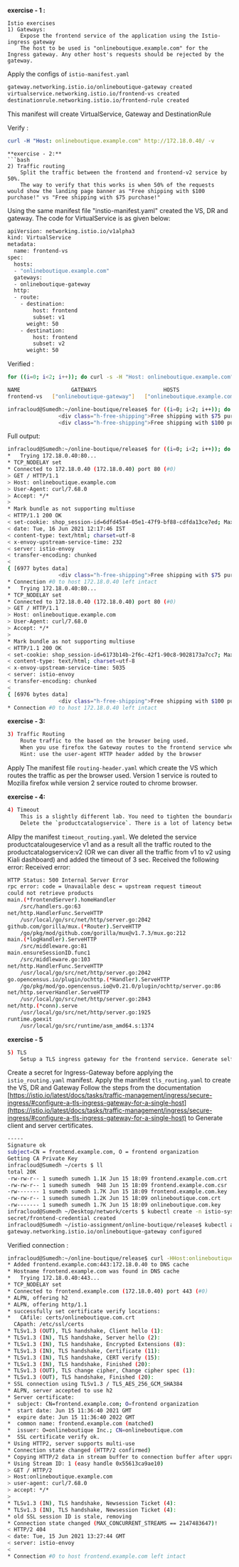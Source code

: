 **exercise - 1 :** 
```
Istio exercises
1) Gateways:
    Expose the frontend service of the application using the Istio-ingress gateway
	The host to be used is "onlineboutique.example.com" for the Ingress gateway. Any other host's requests should be rejected by the gateway.
```

Apply the configs of `istio-manifest.yaml` 


```bash
gateway.networking.istio.io/onlineboutique-gateway created
virtualservice.networking.istio.io/frontend-vs created
destinationrule.networking.istio.io/frontend-rule created
```


This manifest will create VirtualService, Gateway and DestinationRule

Verify : 

```yaml
curl -H "Host: onlineboutique.example.com" http://172.18.0.40/ -v
```

```
**exercise - 2:**
```bash
2) Traffic routing 
    Split the traffic between the frontend and frontend-v2 service by 50%. 
	The way to verify that this works is when 50% of the requests would show the landing page banner as "Free shipping with $100 purchase!" vs "Free shipping with $75 purchase!"
```
Using the same manifest file "instio-manifest.yaml" created the VS, DR and gateway. The code for VirtualService is as given below:

```bash
apiVersion: networking.istio.io/v1alpha3
kind: VirtualService
metadata:
  name: frontend-vs
spec:
  hosts:
  - "onlineboutique.example.com"
  gateways:
  - onlineboutique-gateway
  http:
  - route:
    - destination:
        host: frontend
        subset: v1
      weight: 50
    - destination:
        host: frontend
        subset: v2
      weight: 50
```
Verified : 
```bash
for ((i=0; i<2; i++)); do curl -s -H "Host: onlineboutique.example.com" http://172.18.0.40/ | grep -A 2 "free-shipping"; done
```
```bash
NAME                GATEWAYS                     HOSTS                            AGE
frontend-vs   ["onlineboutique-gateway"]   ["onlineboutique.example.com"]   8m59s

```
```bash
infracloud@Sumedh:~/online-boutique/release$ for ((i=0; i<2; i++)); do curl -s -H "Host: onlineboutique.example.com" http://172.18.0.40/ | grep -A 2 "free-shipping"; done
                <div class="h-free-shipping">Free shipping with $75 purchase! &nbsp;&nbsp;</div>
                <div class="h-free-shipping">Free shipping with $100 purchase! &nbsp;&nbsp;</div>
```
Full output:
```bash
infracloud@Sumedh:~/online-boutique/release$ for ((i=0; i<2; i++)); do curl -s -H "Host: onlineboutique.example.com" http://172.18.0.40/ -v | grep -A 2 "free-shipping"; done 
*   Trying 172.18.0.40:80...
* TCP_NODELAY set
* Connected to 172.18.0.40 (172.18.0.40) port 80 (#0)
> GET / HTTP/1.1
> Host: onlineboutique.example.com
> User-Agent: curl/7.68.0
> Accept: */*
> 
* Mark bundle as not supporting multiuse
< HTTP/1.1 200 OK
< set-cookie: shop_session-id=6dfd45a4-05e1-47f9-bf88-cdfda13ce7ed; Max-Age=172800
< date: Tue, 16 Jun 2021 12:17:46 IST
< content-type: text/html; charset=utf-8
< x-envoy-upstream-service-time: 232
< server: istio-envoy
< transfer-encoding: chunked
< 
{ [6977 bytes data]
                <div class="h-free-shipping">Free shipping with $75 purchase! &nbsp;&nbsp;</div>
* Connection #0 to host 172.18.0.40 left intact
*   Trying 172.18.0.40:80...
* TCP_NODELAY set
* Connected to 172.18.0.40 (172.18.0.40) port 80 (#0)
> GET / HTTP/1.1
> Host: onlineboutique.example.com
> User-Agent: curl/7.68.0
> Accept: */*
> 
* Mark bundle as not supporting multiuse
< HTTP/1.1 200 OK
< set-cookie: shop_session-id=6173b14b-2f6c-42f1-90c8-9028173a7cc7; Max-Age=172800
< content-type: text/html; charset=utf-8
< x-envoy-upstream-service-time: 5035
< server: istio-envoy
< transfer-encoding: chunked
< 
{ [6976 bytes data]
                <div class="h-free-shipping">Free shipping with $100 purchase! &nbsp;&nbsp;</div>
* Connection #0 to host 172.18.0.40 left intact
```
**exercise - 3:**
```bash
3) Traffic Routing
	Route traffic to the based on the browser being used. 
	When you use firefox the Gateway routes to the frontend service whereas it routes to the frontend-v2 pods if it is accessed via Chrome 
	Hint: use the user-agent HTTP header added by the browser
```
Apply The manifest file `routing-header.yaml` which create the VS which routes the traffic as per the browser used.
Version 1 service is routed to Mozilla firefox while version 2 service routed to chrome browser.

**exercise - 4:**
```bash
4) Timeout
    This is a slightly different lab. You need to tighten the boundaries of acceptable latency in this lab.  
    Delete the `productcatalogservice`. There is a lot of latency between the frontend and the productcatalogv2 service. add a timeout of 3s. (You need to produce a 504 Gateway timeout error)
```
Allpy the manifest `timeout_routing.yaml`. We deleted the service productcatalougeservice v1 and as a result all the traffic routed to the productcatalogservice:v2 (OR we can diver all the traffic from v1 to v2 using Kiali dashboard) and added the timeout of 3 sec. Received the following error: 
Received error:
```bash
HTTP Status: 500 Internal Server Error
rpc error: code = Unavailable desc = upstream request timeout
could not retrieve products
main.(*frontendServer).homeHandler
	/src/handlers.go:63
net/http.HandlerFunc.ServeHTTP
	/usr/local/go/src/net/http/server.go:2042
github.com/gorilla/mux.(*Router).ServeHTTP
	/go/pkg/mod/github.com/gorilla/mux@v1.7.3/mux.go:212
main.(*logHandler).ServeHTTP
	/src/middleware.go:81
main.ensureSessionID.func1
	/src/middleware.go:103
net/http.HandlerFunc.ServeHTTP
	/usr/local/go/src/net/http/server.go:2042
go.opencensus.io/plugin/ochttp.(*Handler).ServeHTTP
	/go/pkg/mod/go.opencensus.io@v0.21.0/plugin/ochttp/server.go:86
net/http.serverHandler.ServeHTTP
	/usr/local/go/src/net/http/server.go:2843
net/http.(*conn).serve
	/usr/local/go/src/net/http/server.go:1925
runtime.goexit
	/usr/local/go/src/runtime/asm_amd64.s:1374
```
**exercise - 5**
```bash
5) TLS 
	Setup a TLS ingress gateway for the frontend service. Generate self signed certificates and add them to the Ingress Gateway for TLS communication.
```
Create a secret for Ingress-Gateway before applying the `istio_routing.yaml` manifest. Apply the manifest `tls_routing.yaml` to create the VS, DR and Gateway
Follow the steps from the documentation [https://istio.io/latest/docs/tasks/traffic-management/ingress/secure-ingress/#configure-a-tls-ingress-gateway-for-a-single-host](https://istio.io/latest/docs/tasks/traffic-management/ingress/secure-ingress/#configure-a-tls-ingress-gateway-for-a-single-host) to Generate client and server certificates. 
```bash
-----
Signature ok
subject=CN = frontend.example.com, O = frontend organization
Getting CA Private Key
infracloud@Sumedh ~/certs $ ll
total 20K
-rw-rw-r-- 1 sumedh sumedh 1.1K Jun 15 18:09 frontend.example.com.crt
-rw-rw-r-- 1 sumedh sumedh  948 Jun 15 18:09 frontend.example.com.csr
-rw------- 1 sumedh sumedh 1.7K Jun 15 18:09 frontend.example.com.key
-rw-rw-r-- 1 sumedh sumedh 1.2K Jun 15 18:09 onlineboutique.com.crt
-rw------- 1 sumedh sumedh 1.7K Jun 15 18:09 onlineboutique.com.key
infracloud@Sumedh ~/Desktop/network/certs $ kubectl create -n istio-system secret tls frontend-credential --key=frontend.example.com.key --cert=frontend.example.com.crt
secret/frontend-credential created
infracloud@Sumedh ~/istio-assignment/online-boutique/release$ kubectl apply -f secure-gateway.yaml
gateway.networking.istio.io/onlineboutique-gateway configured
```
Verified connection : 
```bash
infracloud@Sumedh:~/online-boutique/release$ curl -HHost:onlineboutique.example.com --resolve "frontend.example.com:443:172.18.0.40" --cacert ~/certs/onlineboutique.com.crt "https://frontend.example.com:443" -v -s
* Added frontend.example.com:443:172.18.0.40 to DNS cache
* Hostname frontend.example.com was found in DNS cache
*   Trying 172.18.0.40:443...
* TCP_NODELAY set
* Connected to frontend.example.com (172.18.0.40) port 443 (#0)
* ALPN, offering h2
* ALPN, offering http/1.1
* successfully set certificate verify locations:
*   CAfile: certs/onlineboutique.com.crt
  CApath: /etc/ssl/certs
* TLSv1.3 (OUT), TLS handshake, Client hello (1):
* TLSv1.3 (IN), TLS handshake, Server hello (2):
* TLSv1.3 (IN), TLS handshake, Encrypted Extensions (8):
* TLSv1.3 (IN), TLS handshake, Certificate (11):
* TLSv1.3 (IN), TLS handshake, CERT verify (15):
* TLSv1.3 (IN), TLS handshake, Finished (20):
* TLSv1.3 (OUT), TLS change cipher, Change cipher spec (1):
* TLSv1.3 (OUT), TLS handshake, Finished (20):
* SSL connection using TLSv1.3 / TLS_AES_256_GCM_SHA384
* ALPN, server accepted to use h2
* Server certificate:
*  subject: CN=frontend.example.com; O=frontend organization
*  start date: Jun 15 11:36:40 2021 GMT
*  expire date: Jun 15 11:36:40 2022 GMT
*  common name: frontend.example.com (matched)
*  issuer: O=onlineboutique Inc.; CN=onlineboutique.com
*  SSL certificate verify ok.
* Using HTTP2, server supports multi-use
* Connection state changed (HTTP/2 confirmed)
* Copying HTTP/2 data in stream buffer to connection buffer after upgrade: len=0
* Using Stream ID: 1 (easy handle 0x55613ca9ae10)
> GET / HTTP/2
> Host:onlineboutique.example.com
> user-agent: curl/7.68.0
> accept: */*
> 
* TLSv1.3 (IN), TLS handshake, Newsession Ticket (4):
* TLSv1.3 (IN), TLS handshake, Newsession Ticket (4):
* old SSL session ID is stale, removing
* Connection state changed (MAX_CONCURRENT_STREAMS == 2147483647)!
< HTTP/2 404 
< date: Tue, 15 Jun 2021 13:27:44 GMT
< server: istio-envoy
< 
* Connection #0 to host frontend.example.com left intact
```
